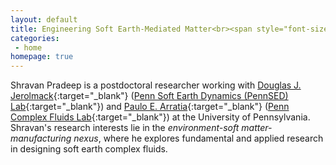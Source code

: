 ```yaml
---
layout: default
title: Engineering Soft Earth-Mediated Matter<br><span style="font-size:30%;">
categories:
 - home
homepage: true
---
```

Shravan Pradeep is a postdoctoral researcher working with [Douglas J. Jerolmack](https://earth.sas.upenn.edu/people/douglas-j-jerolmack){:target="_blank"} ([Penn Soft Earth Dynamics (PennSED) Lab](https://scholar.google.com/citations?user=nwGbdXUAAAAJ&hl=en){:target="_blank"}) and [Paulo E. Arratia](https://directory.seas.upenn.edu/paulo-e-arratia/){:target="_blank"} ([Penn Complex Fluids Lab](https://arratia.seas.upenn.edu/){:target="_blank"}) at the University of Pennsylvania. Shravan's research interests lie in the <i>environment-soft matter-manufacturing nexus</i>, where he explores fundamental and applied research in designing soft earth complex fluids.   
